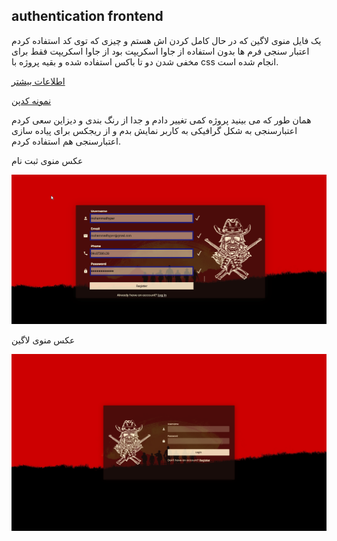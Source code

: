 ## authentication frontend 
 
یک فایل منوی لاگین که در حال کامل کردن اش هستم و چیزی که توی کد استفاده کردم اعتبار سنجی فرم ها بدون استفاده از جاوا اسکریپت بود از جاوا اسکریپت فقط برای مخفی شدن دو تا باکس استفاده شده و بقیه پروژه با css انجام شده است.


[اطلاعات بیشتر  ](https://quera.org/contest/assignments/41564/problems/140012)

[نمونه کدپن](https://codepen.io/cyruskabir/pen/PoQpVRj)


همان طور که می بینید پروژه کمی تغییر دادم و جدا از رنگ بندی  و دیزاین سعی کردم اعتبارسنجی به شکل گرافیکی به کاربر نمایش بدم و از ریجکس برای پیاده سازی اعتبارسنجی هم استفاده کردم.

عکس منوی ثبت نام

![alt text ](/images/register.png)

عکس منوی لاگین

![alt text](/images/challenge-03-login.png)


